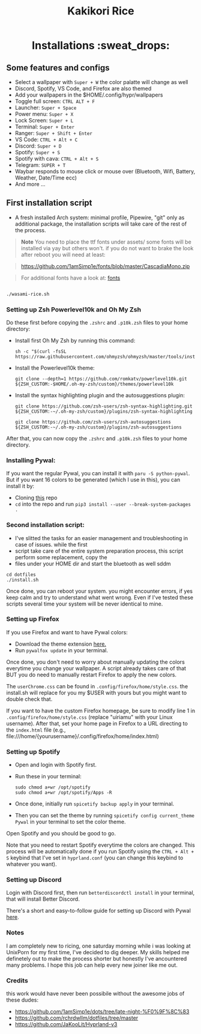 <div align="center">
    <h1>Kakikori Rice</h1>
</div>

<div align="center">

![]()

</div>

<div align="center">
    <h1>Installations :sweat_drops:</h1>
</div>

## Some features and configs

-   Select a wallpaper with `Super + W` the color palatte will change as well
-   Discord, Spotify, VS Code, and Firefox are also themed
-   Add your wallpapers in the $HOME/.config/hypr/wallpapers
-   Toggle full screen: `CTRL ALT + F`
-   Launcher: `Super + Space`
-   Power menu: `Super + X`
-   Lock Screen: `Super + L`
-   Terminal: `Super + Enter`
-   Ranger: `Super + Shift + Enter`
-   VS Code: `CTRL + Alt + C`
-   Discord: `Super + D`
-   Spotify: `Super + S`
-   Spotify with cava: `CTRL + Alt + S`
-   Telegram: `SUPER + T`
-   Waybar responds to mouse click or mouse over (Bluetooth, Wifi, Battery, Weather, Date/Time ecc)
-   And more ...

## First installation script

- A fresh installed Arch system: minimal profile, Pipewire, "git" only as additional package, the installation scripts 
  will take care of the rest of the process.

> **Note**
> You need to place the ttf fonts under assets/ some fonts will be installed via yay but others won't. if you do not want to brake 
> the look after reboot you will need at least:

> https://github.com/1amSimp1e/fonts/blob/master/CascadiaMono.zip

> For additional fonts have a look at: [fonts](https://github.com/iamverysimp1e/fonts)

  ```zsh
  
  ./wasami-rice.sh

  ```

### Setting up Zsh Powerlevel10k and Oh My Zsh

Do these first before copying the `.zshrc` and `.p10k.zsh` files to your home directory:

-   Install first Oh My Zsh by running this command:
    ```
    sh -c "$(curl -fsSL https://raw.githubusercontent.com/ohmyzsh/ohmyzsh/master/tools/install.sh)"
    ```
-   Install the Powerlevel10k theme:
    ```
    git clone --depth=1 https://github.com/romkatv/powerlevel10k.git ${ZSH_CUSTOM:-$HOME/.oh-my-zsh/custom}/themes/powerlevel10k
    ```
-   Install the syntax highlighting plugin and the autosuggestions plugin:

    ```
    git clone https://github.com/zsh-users/zsh-syntax-highlighting.git ${ZSH_CUSTOM:-~/.oh-my-zsh/custom}/plugins/zsh-syntax-highlighting
    ```

    ```
    git clone https://github.com/zsh-users/zsh-autosuggestions ${ZSH_CUSTOM:-~/.oh-my-zsh/custom}/plugins/zsh-autosuggestions
    ```

After that, you can now copy the `.zshrc` and `.p10k.zsh` files to your home directory.

### Installing Pywal:

If you want the regular Pywal, you can install it with `paru -S python-pywal`. But if you want 16 colors to be generated (which I use in this), you can install it by:

-   Cloning [this](https://github.com/eylles/pywal16) repo
-   `cd` into the repo and run `pip3 install --user --break-system-packages .`

### Second installation script:

- I've slitted the tasks for an easier management and troubleshooting in case of issues. while the first 
- script take care of the entire system preparation process, this script perform some replacement, copy the
- files under your HOME dir and start the bluetooth as well sddm  

```
cd dotfiles
./install.sh
```

Once done, you can reboot your system. you might encounter errors, if yes keep calm and try to understand what went wrong. Even if I've tested these scripts several time your system will be never identical to mine.

### Setting up Firefox

If you use Firefox and want to have Pywal colors:

-   Download the theme extension [here.](https://addons.mozilla.org/en-US/firefox/addon/pywalfox/)
-   Run `pywalfox update` in your terminal.

Once done, you don't need to worry about manually updating the colors everytime you change your wallpaper. A script already takes care of that BUT you do need to manually restart Firefox to apply the new colors.

The `userChrome.css` can be found in `.config/firefox/home/style.css`. the install.sh will replace for you my $USER with yours but you might want to double check that.

If you want to have the custom Firefox homepage, be sure to modify line 1 in `.config/firefox/home/style.css` (replace "uiriamu" with your Linux username). After that, set your home page in Firefox to a URL directing to the `index.html` file (e.g., file:///home/{yourusername}/.config/firefox/home/index.html)

### Setting up Spotify

-   Open and login with Spotify first.
-   Run these in your terminal:

    ```
    sudo chmod a+wr /opt/spotify
    sudo chmod a+wr /opt/spotify/Apps -R
    ```

-   Once done, initially run `spicetify backup apply` in your terminal.
-   Then you can set the theme by running `spicetify config current_theme Pywal` in your terminal to set the color theme.

Open Spotify and you should be good to go.

Note that you need to restart Spotify everytime the colors are changed. This process will be automatically done if you run Spotify using the `CTRL + Alt + S` keybind that I've set in `hyprland.conf` (you can change this keybind to whatever you want).


### Setting up Discord
Login with Discord first, then run `betterdiscordctl install` in your terminal, that will install Better Discord.

There's a short and easy-to-follow guide for setting up Discord with Pywal [here](https://github.com/FilipLitwora/pywal-discord).

### Notes

I am completely new to ricing, one saturday morning while i was looking at UnixPorn for my first time, I've 
decided to dig deeper. My skills helped me definetely out to make the process shorter but honestly I've ancountered many problems. I hope this job can help every new joiner like me out. 

### Credits

this work would have never been possibile without the awesome jobs of these dudes:

- https://github.com/1amSimp1e/dots/tree/late-night-%F0%9F%8C%83
- https://github.com/rchrdwllm/dotfiles/tree/master
- https://github.com/JaKooLit/Hyprland-v3